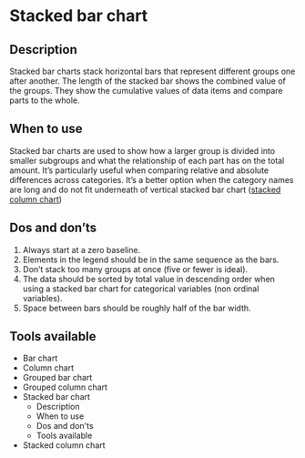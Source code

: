 <!---
Stacked Bar - Comparison content
-->

<!--- Stacked Bar icon assets/img/comparison/bar_stacked_icon.svg --->
# Stacked bar chart

## Description

Stacked bar charts stack horizontal bars that represent different groups one after another. The length of the stacked bar shows the combined value of the groups. They show the cumulative values of data items and compare parts to the whole.

## When to use

Stacked bar charts are used to show how a larger group is divided into smaller subgroups and what the relationship of each part has on the total amount. It’s particularly useful when comparing relative and absolute differences across categories. It’s a better option when the category names are long and do not fit underneath of vertical stacked bar chart ([stacked column chart](#link-to-stacked-column))

## Dos and don’ts

1. Always start at a zero baseline. <!--- assets/img/comparison/bar_stacked_dosdonts_1.svg --->
2. Elements in the legend should be in the same sequence as the bars. <!--- assets/img/comparison/bar_stacked_dosdonts_2.svg --->
3. Don’t stack too many groups at once (five or fewer is ideal). <!--- assets/img/comparison/bar_stacked_dosdonts_3.svg --->
4. The data should be sorted by total value in descending order when using a stacked bar chart for categorical variables (non ordinal variables). <!--- assets/img/comparison/bar_stacked_dosdonts_4.svg --->
5. Space between bars should be roughly half of the bar width. <!--- assets/img/comparison/bar_stacked_dosdonts_5.svg --->

## Tools available
<!--- Buttons with link to the different tools --->


<!---
Side bar 
-->
- Bar chart
- Column chart
- Grouped bar chart
- Grouped column chart
- Stacked bar chart
    - Description
    - When to use
    - Dos and don'ts
    - Tools available
- Stacked column chart


